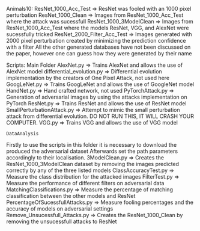 Animals10:
ResNet_1000_Acc_Test => ResNet was fooled with an 1000 pixel perturbation 
ResNet_1000_Clean => Images from  ResNet_1000_Acc_Test where the attack was sucessfull 
ResNet_1000_3ModelClean => Images from  ResNet_1000_Acc_Test where the models ResNet, VGG, and AlexNet were sucessfully tricked
ResNet_2000_Filter_Acc_Test => Images generated with 2000 pixel perturbation created by minimizing the prediction confidence with a filter
All the other generated databases have not been discussed on the paper, however one can guess how they were generated by their name

Scripts:
	Main Folder
AlexNet.py => Trains AlexNet and allows the use of AlexNet model
differential_evolution.py => Differential evolution implementation by the creators of One Pixel Attack, not used here
GoogLeNet.py => Trains GoogLeNet and allows the use of GoogleNet model
HandNet.py => Hand crafted network, not used
PyTorchAttack.py => Generation of adversarial images by using the attacks implementation on PyTorch
ResNet.py => Trains ResNet and allows the use of ResNet model
SmallPerturbationAttack.py => Attempt to mimic the small perturbation attack from differential evolution. DO NOT RUN THIS, IT WILL CRASH YOUR COMPUTER.
VGG.py => Trains VGG and allows the use of VGG model

	DataAnalysis
Firstly to use the scripts in this folder it is necessary to download the produced the adversarial dataset
Afterwards set the path parameters accordingly to their localisation.
3ModelClean.py => Creates the ResNet_1000_3ModelClean dataset by removing the images predicted correctly by any of the three listed models
ClassAccuracyTest.py => Measure the class distribution for the attacked images
FilterTest.py => Measure the performance of different filters on adversarial data
MatchingClassifications.py => Measure the percentage of matching classification between the other models and ResNet
PercentageOfSucessfullAttacks.py => Measure fooling percentages and the accuracy of models on adversarial settings
Remove_Unsucessfull_Attacks.py => Creates the ResNet_1000_Clean by removing the unsucessfull attacks to ResNet








